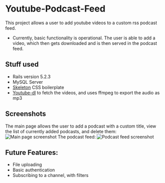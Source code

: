 # Youtube-Podcast-Feed

This project allows a user to add youtube videos to a custom rss podcast feed. 

* Currently, basic functionality is operational. The user is able to add a video, which then gets downloaded and is then served in the podcast feed. 

## Stuff used
* Rails version 5.2.3
* MySQL Server 
* [Skeleton](http://getskeleton.com/) CSS boilerplate
* [Youtube-dl](https://ytdl-org.github.io/youtube-dl/index.html) to fetch the videos, and uses ffmpeg to export the audio as mp3

## Screenshots
The main page allows the user to add a podcast with a custom title, view the list of currently added podcasts, and delete them:
![Main page screenshot](https://i.imgur.com/RhpT0BA.png)
The podcast feed:
![Podcast feed screenshot](https://i.imgur.com/br4XEC3.png)

## Future Features:
* File uploading
* Basic authentication
* Subscribing to a channel, with filters


